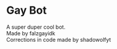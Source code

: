 # Gay Bot
A super duper cool bot.<br>
Made by falzgayidk<br>
Corrections in code made by shadowolfyt
